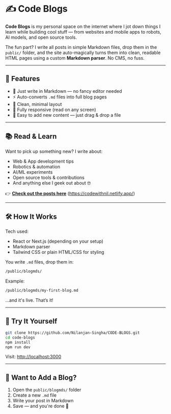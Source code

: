 
# ✍️ Code Blogs

**Code Blogs** is my personal space on the internet where I jot down things I learn while building cool stuff — from websites and mobile apps to robots, AI models, and open source tools.

The fun part? I write all posts in simple Markdown files, drop them in the `public/` folder, and the site auto-magically turns them into clean, readable HTML pages using a custom **Markdown parser**. No CMS, no fuss.

---

## 🚀 Features

* 📝 Just write in Markdown — no fancy editor needed
* ⚡ Auto-converts `.md` files into full blog pages
* 🧼 Clean, minimal layout
* 📱 Fully responsive (read on any screen)
* 📂 Easy to add new content — just drag & drop a file

---

## 📚 Read & Learn

Want to pick up something new? I write about:

* Web & App development tips
* Robotics & automation
* AI/ML experiments
* Open source tools & contributions
* And anything else I geek out about 🤓

👉 **[Check out the posts here](#)** (https://codewithnil.netlify.app/)

---

## 🛠️ How It Works

Tech used:

* React or Next.js (depending on your setup)
* Markdown parser 
* Tailwind CSS or plain HTML/CSS for styling

You write `.md` files, drop them in:

```bash
/public/blogmds/
```

Example:

```bash
/public/blogmds/my-first-blog.md
```

…and it's live. That’s it!

---

## 🧪 Try It Yourself

```bash
git clone https://github.com/Nilanjan-Singha/CODE-BLOGS.git
cd code-blogs
npm install
npm run dev
```

Visit: [http://localhost:3000](http://localhost:3000)

---

## 🧠 Want to Add a Blog?

1. Open the `public/blogmds/` folder
2. Create a new `.md` file
3. Write your post in Markdown
4. Save — and you're done 🎉

